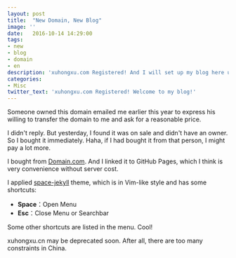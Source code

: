 ```yaml
---
layout: post
title:  "New Domain, New Blog"
image: ''
date:   2016-10-14 14:29:00
tags:
- new
- blog
- domain
- en
description: 'xuhongxu.com Registered! And I will set up my blog here using this vim-like theme. Wonderful!'
categories:
- Misc
twitter_text: 'xuhongxu.com Registered! Welcome to my blog!'
---
```


Someone owned this domain emailed me earlier this year to express his willing to transfer the domain to me and ask for a reasonable price.

I didn't reply. But yesterday, I found it was on sale and didn't have an owner. So I bought it immediately. Haha, if I had bought it from that person, I might pay a lot more.

I bought from [Domain.com](http://www.domain.com). And I linked it to GitHub Pages, which I think is very convenience without server cost.

I applied [space-jekyll](https://github.com/victorvoid/space-jekyll-template) theme, which is in Vim-like style and has some shortcuts:

- **Space**：Open Menu
- **Esc**：Close Menu or Searchbar

Some other shortcuts are listed in the menu. Cool!

xuhongxu.cn may be deprecated soon. After all, there are too many constraints in China.
